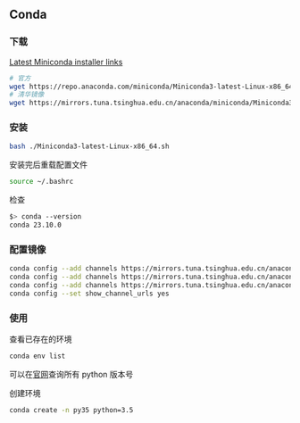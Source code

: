 ## Conda

### 下载

[Latest Miniconda installer links](https://docs.conda.io/projects/miniconda/en/latest/)

```sh
# 官方
wget https://repo.anaconda.com/miniconda/Miniconda3-latest-Linux-x86_64.sh
# 清华镜像
wget https://mirrors.tuna.tsinghua.edu.cn/anaconda/miniconda/Miniconda3-latest-Linux-x86_64.sh

```

### 安装

```sh
bash ./Miniconda3-latest-Linux-x86_64.sh
```

安装完后重载配置文件

```sh
source ~/.bashrc
```

检查

```sh
$> conda --version
conda 23.10.0
```

### 配置镜像

```sh
conda config --add channels https://mirrors.tuna.tsinghua.edu.cn/anaconda/pkgs/free/
conda config --add channels https://mirrors.tuna.tsinghua.edu.cn/anaconda/pkgs/main/
conda config --add channels https://mirrors.tuna.tsinghua.edu.cn/anaconda/cloud/bioconda/
conda config --set show_channel_urls yes
```

### 使用

查看已存在的环境

```sh
conda env list
```

可以在[官网](https://www.python.org/doc/versions/)查询所有 python 版本号

创建环境

```sh
conda create -n py35 python=3.5
```

